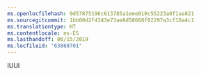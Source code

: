 ```yaml
---
ms.openlocfilehash: 9d57875196c613785a1eee010c55223a0f1aa821
ms.sourcegitcommit: 1bb00d2f4343e73ae8d58668f02297a3cf10a4c1
ms.translationtype: HT
ms.contentlocale: es-ES
ms.lasthandoff: 06/15/2019
ms.locfileid: "63869701"
---
```

<span data-ttu-id="26aa4-101">IU</span><span class="sxs-lookup"><span data-stu-id="26aa4-101">UI</span></span>